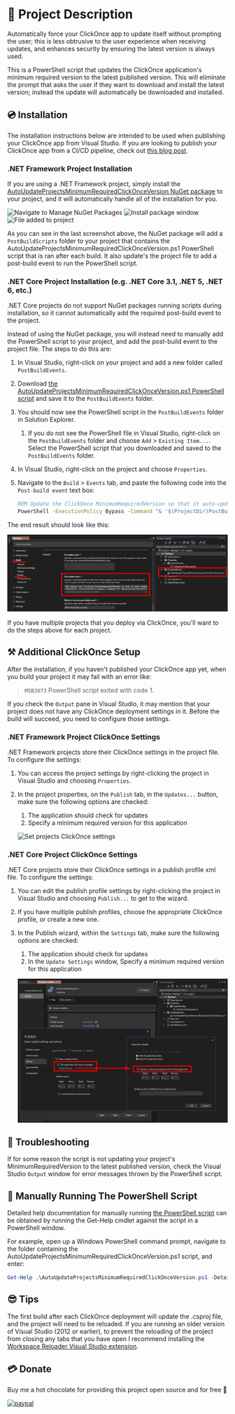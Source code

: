 # 💬 Project Description

Automatically force your ClickOnce app to update itself without prompting the user; this is less obtrusive to the user experience when receiving updates, and enhances security by ensuring the latest version is always used.

This is a PowerShell script that updates the ClickOnce application's minimum required version to the latest published version.
This will eliminate the prompt that asks the user if they want to download and install the latest version; instead the update will automatically be downloaded and installed.

## 💿 Installation

The installation instructions below are intended to be used when publishing your ClickOnce app from Visual Studio.
If you are looking to publish your ClickOnce app from a CI/CD pipeline, check out [this blog post](https://blog.danskingdom.com/continuously-deploy-your-clickonce-application-from-your-build-server/).

### .NET Framework Project Installation

If you are using a .NET Framework project, simply install the [AutoUpdateProjectsMinimumRequiredClickOnceVersion NuGet package](https://nuget.org/packages/AutoUpdateProjectsMinimumRequiredClickOnceVersion) to your project, and it will automatically handle all of the installation for you.

![Navigate to Manage NuGet Packages](docs/Images/NavigateToManageNugetPackages.png)
![Install package window](docs/Images/InstallPackageWindow.png)
![File added to project](docs/Images/FileAddedToProject.png)

As you can see in the last screenshot above, the NuGet package will add a `PostBuildScripts` folder to your project that contains the AutoUpdateProjectsMinimumRequiredClickOnceVersion.ps1 PowerShell script that is ran after each build.
It also update's the project file to add a post-build event to run the PowerShell script.

### .NET Core Project Installation (e.g. .NET Core 3.1, .NET 5, .NET 6, etc.)

.NET Core projects do not support NuGet packages running scripts during installation, so it cannot automatically add the required post-build event to the project.

Instead of using the NuGet package, you will instead need to manually add the PowerShell script to your project, and add the post-build event to the project file.
The steps to do this are:

1. In Visual Studio, right-click on your project and add a new folder called `PostBuildEvents`.
1. Download [the AutoUpdateProjectsMinimumRequiredClickOnceVersion.ps1 PowerShell script](src/AutoUpdateProjectsMinimumRequiredClickOnceVersion.ps1) and save it to the `PostBuildEvents` folder.
1. You should now see the PowerShell script in the `PostBuildEvents` folder in Solution Explorer.
   1. If you do not see the PowerShell file in Visual Studio, right-click on the `PostBuildEvents` folder and choose `Add` > `Existing Item...`.
   Select the PowerShell script that you downloaded and saved to the `PostBuildEvents` folder.
1. In Visual Studio, right-click on the project and choose `Properties`.
1. Navigate to the `Build` > `Events` tab, and paste the following code into the `Post-build event` text box:

   ```cmd
   REM Update the ClickOnce MinimumRequiredVersion so that it auto-updates without prompting.
   PowerShell -ExecutionPolicy Bypass -Command "& '$(ProjectDir)PostBuildScripts\AutoUpdateProjectsMinimumRequiredClickOnceVersion.ps1' -ProjectFilePaths '$(ProjectPath)'"
   ```

The end result should look like this:

![Add PowerShell file to project and add post-build event](docs/Images/AddScriptAndPostBuildEventToNetCoreProject.png)

If you have multiple projects that you deploy via ClickOnce, you'll want to do the steps above for each project.

## ⚒ Additional ClickOnce Setup

After the installation, if you haven't published your ClickOnce app yet, when you build your project it may fail with an error like:

> `MSB3073` PowerShell script exited with code 1.

If you check the `Output` pane in Visual Studio, it may mention that your project does not have any ClickOnce deployment settings in it.
Before the build will succeed, you need to configure those settings.

### .NET Framework Project ClickOnce Settings

.NET Framework projects store their ClickOnce settings in the project file.
To configure the settings:

1. You can access the project settings by right-clicking the project in Visual Studio and choosing `Properties`.
1. In the project properties, on the `Publish` tab, in the `Updates...` button, make sure the following options are checked:
   1. The application should check for updates
   1. Specify a minimum required version for this application

   ![Set projects ClickOnce settings](docs/Images/SetProjectsClickOnceSettings.png)

### .NET Core Project ClickOnce Settings

.NET Core projects store their ClickOnce settings in a publish profile xml file.
To configure the settings:

1. You can edit the publish profile settings by right-clicking the project in Visual Studio and choosing `Publish...` to get to the wizard.
1. If you have multiple publish profiles, choose the appropriate ClickOnce profile, or create a new one.
1. In the Publish wizard, within the `Settings` tab, make sure the following options are checked:
   1. The application should check for updates
   1. In the `Update Settings` window, Specify a minimum required version for this application

   ![Set .NET Core publish profiles ClickOnce settings](docs/Images/SetNetCorePublishWizardClickOnceSettings.png)

## 🤔 Troubleshooting

If for some reason the script is not updating your project's MinimumRequiredVersion to the latest published version, check the Visual Studio `Output` window for error messages thrown by the PowerShell script.

## 📃 Manually Running The PowerShell Script

Detailed help documentation for manually running [the PowerShell script](/src/AutoUpdateProjectsMinimumRequiredClickOnceVersion.ps1) can be obtained by running the Get-Help cmdlet against the script in a PowerShell window.

For example, open up a Windows PowerShell command prompt, navigate to the folder containing the AutoUpdateProjectsMinimumRequiredClickOnceVersion.ps1 script, and enter:

```powershell
Get-Help .\AutoUpdateProjectsMinimumRequiredClickOnceVersion.ps1 -Detailed
```

## 😎 Tips

The first build after each ClickOnce deployment will update the .csproj file, and the project will need to be reloaded.
If you are running an older version of Visual Studio (2012 or earlier), to prevent the reloading of the project from closing any tabs that you have open I recommend installing the [Workspace Reloader Visual Studio extension](http://visualstudiogallery.msdn.microsoft.com/6705affd-ca37-4445-9693-f3d680c92f38).

## 💳 Donate

Buy me a hot chocolate for providing this project open source and for free 🙂

[![paypal](https://www.paypalobjects.com/en_US/i/btn/btn_donateCC_LG.gif)](https://www.paypal.com/cgi-bin/webscr?cmd=_s-xclick&hosted_button_id=8Y2HFLM7G5LJY)
